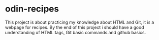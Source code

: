 # odin-recipes
This project is about practicing my knowledge about HTML and Git, it is a webpage for recipes.
By the end of this project i should have a good understanding of HTML tags, Git basic commands and github basics.

